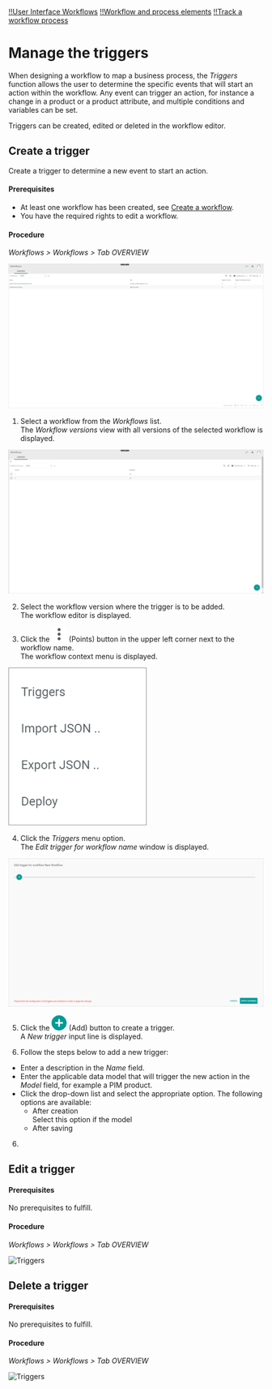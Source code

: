 [!!User Interface Workflows](../UserInterface/02a_Workflows.md)
[!!Workflow and process elements](../Overview/04_WorkflowProcessElements.md)
[!!Track a workflow process](./02_TrackWorkflowProcess.md)


# Manage the triggers

When designing a workflow to map a business process, the *Triggers* function allows the user to determine the specific events that will start an action within the workflow. Any event can trigger an action, for instance a change in a product or a product attribute, and multiple conditions and variables can be set.

[comment]: <> (event here misleading, as Event already used in New trigger definition with possible values "After creation" and "After saving")

Triggers can be created, edited or deleted in the workflow editor.

## Create a trigger

Create a trigger to determine a new event to start an action.

#### Prerequisites

- At least one workflow has been created, see [Create a workflow](./01_ManageWorkflows.md#create-a-workflow).
- You have the required rights to edit a workflow.

[comment]: <> (The workflow has to be created before you can add the trigger? Or can your add triggers while you create the workflow? Triggers come first in the workflow versions...)

[comment]: <> (Add triggers info to Workflow process elements and UI)

#### Procedure

*Workflows > Workflows > Tab OVERVIEW*

![Workflows](../../Assets/Screenshots/ActindoWorkFlow/Workflows/Workflows.png "[Workflows]")

1. Select a workflow from the *Workflows* list.  
The *Workflow versions* view with all versions of the selected workflow is displayed.

  ![Workflow versions](../../Assets/Screenshots/ActindoWorkFlow/Workflows/WorkflowVersions.png "[Workflow versions]")

2. Select the workflow version where the trigger is to be added.  
The workflow editor is displayed.

[comment]: <> (Evtl. 1 + 2 als prereq)

3. Click the ![Points](../../Assets/Icons/Points02.png "[Points]") (Points) button in the upper left corner next to the workflow name.   
  The workflow context menu is displayed.

  ![Context menu](../../Assets/Screenshots/ActindoWorkFlow/Workflows/ContextMenu02.png "[Context menu]")

4. Click the *Triggers* menu option.  
The *Edit trigger for workflow name* window is displayed.

  ![Edit trigger](../../Assets/Screenshots/ActindoWorkFlow/Workflows/EditTrigger01.png "[Edit trigger]")

5. Click the ![Add](../../Assets/Icons/Plus04.png "[Add]") (Add) button to create a trigger.  
A *New trigger* input line is displayed.

6. Follow the steps below to add a new trigger:
  - Enter a description in the *Name* field.  
  - Enter the applicable data model that will trigger the new action in the *Model* field, for example a PIM product.  
  - Click the drop-down list and select the appropriate option.   The following options are available:
    - After creation   
    Select this option if the model
    - After saving   



6.





## Edit a trigger

#### Prerequisites

No prerequisites to fulfill.

#### Procedure

*Workflows > Workflows > Tab OVERVIEW*

![Triggers](../../Assets/Screenshots/ActindoWorkFlow/Workflows/.png "[Triggers]")



## Delete a trigger

#### Prerequisites

No prerequisites to fulfill.

#### Procedure

*Workflows > Workflows > Tab OVERVIEW*

![Triggers](../../Assets/Screenshots/ActindoWorkFlow/Workflows/.png "[Triggers]")
